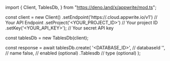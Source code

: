 import { Client, TablesDb,  } from "https://deno.land/x/appwrite/mod.ts";

const client = new Client()
    .setEndpoint('https://<REGION>.cloud.appwrite.io/v1') // Your API Endpoint
    .setProject('<YOUR_PROJECT_ID>') // Your project ID
    .setKey('<YOUR_API_KEY>'); // Your secret API key

const tablesDb = new TablesDb(client);

const response = await tablesDb.create(
    '<DATABASE_ID>', // databaseId
    '<NAME>', // name
    false, // enabled (optional)
    .Tablesdb // type (optional)
);
